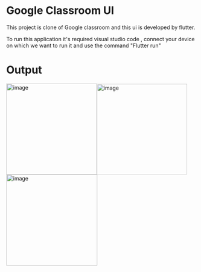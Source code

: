 # Google Classroom UI

This project is clone of Google classroom and this ui is  developed by flutter.

To run this application it's required visual studio code , connect your device on which we want to run it and use the command
"Flutter run"

# Output 
<img width="240" alt="image" src="https://user-images.githubusercontent.com/98281711/178155524-1632b1d7-b67d-4032-8153-8bc309c38b14.png"><img width="239" alt="image" src="https://user-images.githubusercontent.com/98281711/178155555-156074d2-e5d1-4463-a609-488c97f1ba23.png">
<img width="241" alt="image" src="https://user-images.githubusercontent.com/98281711/178155546-96f529bb-15b9-4af3-9ee7-41cd34504edd.png">



